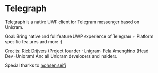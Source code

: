 # Telegraph
Telegraph is a native UWP client for Telegram messenger based on Unigram.

Goal:
Bring native and full feature UWP experience of Telegram + Platform specific features and more :)


Credits:
[Rick Drijvers](https://github.com/ikarago) (Project founder -Unigram)
[Fela Amenghino](https://github.com/FrayxRulez) (Head Dev -Unigram)
And all Unigram developers and insiders.

Special thanks to [mohsen seifi](https://github.com/mohsens22)
